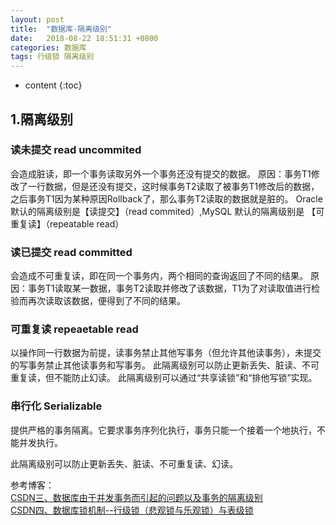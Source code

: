 ```yaml
---
layout: post
title:  "数据库-隔离级别"
date:   2018-08-22 18:51:31 +0800
categories: 数据库
tags: 行级锁 隔离级别
---
```


* content
{:toc}

## 1.隔离级别
### 读未提交 read uncommited
会造成脏读，即一个事务读取另外一个事务还没有提交的数据。
原因：事务T1修改了一行数据，但是还没有提交，这时候事务T2读取了被事务T1修改后的数据，之后事务T1因为某种原因Rollback了，那么事务T2读取的数据就是脏的。
Oracle默认的隔离级别是【读提交】（read commited）,MySQL 默认的隔离级别是  【可重复读】（repeatable read）

### 读已提交 read committed
会造成不可重复读，即在同一个事务内，两个相同的查询返回了不同的结果。
原因：事务T1读取某一数据，事务T2读取并修改了该数据，T1为了对读取值进行检验而再次读取该数据，便得到了不同的结果。

### 可重复读 repeaetable read
以操作同一行数据为前提，读事务禁止其他写事务（但允许其他读事务），未提交的写事务禁止其他读事务和写事务。
此隔离级别可以防止更新丢失、脏读、不可重复读，但不能防止幻读。
此隔离级别可以通过“共享读锁”和“排他写锁”实现。

### 串行化 Serializable
提供严格的事务隔离。它要求事务序列化执行，事务只能一个接着一个地执行，不能并发执行。

此隔离级别可以防止更新丢失、脏读、不可重复读、幻读。

参考博客：<br>
[CSDN三、数据库由于并发事务而引起的问题以及事务的隔离级别][1] <br>
[CSDN四、数据库锁机制--行级锁（悲观锁与乐观锁）与表级锁][2]


  [1]: https://blog.csdn.net/qq_32317661/article/details/80468778
  [2]: https://blog.csdn.net/qq_32317661/article/details/80486102